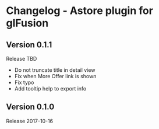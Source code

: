 # Changelog - Astore plugin for glFusion

## Version 0.1.1
Release TBD
- Do not truncate title in detail view
- Fix when More Offer link is shown
- Fix typo
- Add tooltip help to export info

## Version 0.1.0
Release 2017-10-16
